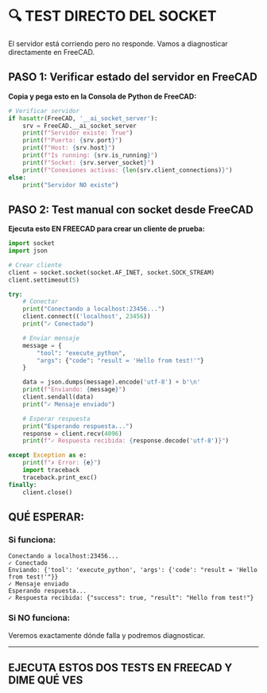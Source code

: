 # 🔍 TEST DIRECTO DEL SOCKET

El servidor está corriendo pero no responde. Vamos a diagnosticar directamente en FreeCAD.

## PASO 1: Verificar estado del servidor en FreeCAD

**Copia y pega esto en la Consola de Python de FreeCAD:**

```python
# Verificar servidor
if hasattr(FreeCAD, '__ai_socket_server'):
    srv = FreeCAD.__ai_socket_server
    print(f"Servidor existe: True")
    print(f"Puerto: {srv.port}")
    print(f"Host: {srv.host}")
    print(f"Is running: {srv.is_running}")
    print(f"Socket: {srv.server_socket}")
    print(f"Conexiones activas: {len(srv.client_connections)}")
else:
    print("Servidor NO existe")
```

## PASO 2: Test manual con socket desde FreeCAD

**Ejecuta esto EN FREECAD para crear un cliente de prueba:**

```python
import socket
import json

# Crear cliente
client = socket.socket(socket.AF_INET, socket.SOCK_STREAM)
client.settimeout(5)

try:
    # Conectar
    print("Conectando a localhost:23456...")
    client.connect(('localhost', 23456))
    print("✓ Conectado")

    # Enviar mensaje
    message = {
        "tool": "execute_python",
        "args": {"code": "result = 'Hello from test!'"}
    }

    data = json.dumps(message).encode('utf-8') + b'\n'
    print(f"Enviando: {message}")
    client.sendall(data)
    print("✓ Mensaje enviado")

    # Esperar respuesta
    print("Esperando respuesta...")
    response = client.recv(4096)
    print(f"✓ Respuesta recibida: {response.decode('utf-8')}")

except Exception as e:
    print(f"✗ Error: {e}")
    import traceback
    traceback.print_exc()
finally:
    client.close()
```

## QUÉ ESPERAR:

### Si funciona:
```
Conectando a localhost:23456...
✓ Conectado
Enviando: {'tool': 'execute_python', 'args': {'code': "result = 'Hello from test!'"}}
✓ Mensaje enviado
Esperando respuesta...
✓ Respuesta recibida: {"success": true, "result": "Hello from test!"}
```

### Si NO funciona:
Veremos exactamente dónde falla y podremos diagnosticar.

---

## EJECUTA ESTOS DOS TESTS EN FREECAD Y DIME QUÉ VES

